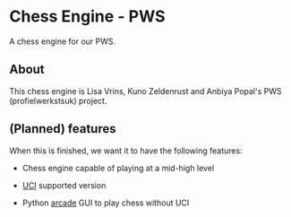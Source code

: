 # Chess Engine - PWS
A chess engine for our PWS.

## About
This chess engine is Lisa Vrins, Kuno Zeldenrust and Anbiya Popal's PWS (profielwerkstsuk) project. 

## (Planned) features
When this is finished, we want it to have the following features:

* Chess engine capable of playing at a mid-high level

* [UCI](https://en.wikipedia.org/wiki/Universal_Chess_Interface) supported version

* Python [arcade](https://arcade.academy/) GUI to play chess without UCI
